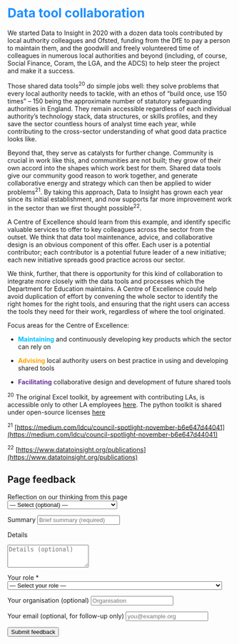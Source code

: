 # <span style="color:dodgerblue">Data tool collaboration</span>

We started Data to Insight in 2020 with a dozen data tools contributed by local authority colleagues and Ofsted, funding from the DfE to pay a person to maintain them, and the goodwill and freely volunteered time of colleagues in numerous local authorities and beyond (including, of course, Social Finance, Coram, the LGA, and the ADCS) to help steer the project and make it a success.

Those shared data tools<sup>20</sup> do simple jobs well: they solve problems that every local authority needs to tackle, with an ethos of “build once, use 150 times” – 150 being the approximate number of statutory safeguarding authorities in England. They remain accessible regardless of each individual authority’s technology stack, data structures, or skills profiles, and they save the sector countless hours of analyst time each year, while contributing to the cross-sector understanding of what good data practice looks like.

Beyond that, they serve as catalysts for further change. Community is crucial in work like this, and communities are not built; they grow of their own accord into the shapes which work best for them. Shared data tools give our community good reason to work together, and generate collaborative energy and strategy which can then be applied to wider problems<sup>21</sup>. By taking this approach, Data to Insight has grown each year since its initial establishment, and now supports far more improvement work in the sector than we first thought possible<sup>22</sup>.

A Centre of Excellence should learn from this example, and identify specific valuable services to offer to key colleagues across the sector from the outset. We think that data tool maintenance, advice, and collaborative design is an obvious component of this offer. Each user is a potential contributor; each contributor is a potential future leader of a new initiative; each new initiative spreads good practice across our sector.

We think, further, that there is opportunity for this kind of collaboration to integrate more closely with the data tools and processes which the Department for Education maintains. A Centre of Excellence could help avoid duplication of effort by convening the whole sector to identify the right homes for the right tools, and ensuring that the right users can access the tools they need for their work, regardless of where the tool originated.

Focus areas for the Centre of Excellence:

-  <span style="color:deepskyblue">**Maintaining**</span> and continuously developing key products which the sector can rely on

-  <span style="color:orange">**Advising**</span> local authority users on best practice in using and developing shared tools

-  <span style="color:rebeccapurple">**Facilitating**</span> collaborative design and development of future shared tools


<!-- footnotes -->

<sup>20</sup> The original Excel toolkit, by agreement with contributing LAs, is accessible only to other LA employees [here](https://www.datatoinsight.org/tools). The python toolkit is shared under open-source licenses [here](https://github.com/data-to-insight)

<sup>21</sup> [https://medium.com/ldcu/council-spotlight-november-b6e647d44041](https://medium.com/ldcu/council-spotlight-november-b6e647d44041)

<sup>22</sup> [https://www.datatoinsight.org/publications](https://www.datatoinsight.org/publications)

<!-- feedback form -->

<div class="feedback-section feedback-compact" id="sheets">
  <h2>Page feedback</h2>
<form id="gs-form">
  <input type="hidden" name="page" id="gs-page">
  <input type="text" name="hp_field" id="hp_field" style="display:none" tabindex="-1" autocomplete="off">

  <label for="mf-nature">Reflection on our thinking from this page</label>
  <select id="mf-nature" name="nature">
    <option value="">— Select (optional) —</option>
    <option>I’m enthusiastic about this</option>
    <option>I’m unsure about this</option>
    <option>I disagree with this</option>
    <option>I have a general reflection on this</option>
    <option>I’ve identified a specific issue with this</option>
    <option>Other</option>
  </select>

  <label for="gs-summary" class="sr-only">Summary</label>
  <input type="text" id="gs-summary" name="summary" required minlength="5" placeholder="Brief summary (required)">

  <label for="gs-details" class="sr-only">Details</label>
  <textarea id="gs-details" name="details" rows="3" placeholder="Details (optional)"></textarea>

  <label for="mf-role">Your role <span class="req">*</span></label>
  <select id="mf-role" name="role" required>
    <option value="">— Select your role —</option>
      <option>Local authority data professional</option>
      <option>Local authority digital professional</option>
      <option>Local authority children’s social care professional</option>
      <option>Local authority leadership</option>
      <option>Central government data professional</option>
      <option>Central government digital professional</option>
      <option>Central government social care professional</option>
      <option>Central government leadership</option>
      <option>Other public sector professional role</option>
      <option>Data and digital supplier/partner</option>
      <option>Data and digital consultant</option>
      <option>Other private sector professional role</option>
      <option>Person (with current or previous social care involvement as a service user)</option>
      <option>Person (without current or previous social care involvement as a service user)</option>
  </select>

  <label for="mf-org">Your organisation (optional)</label>
  <input type="text" id="mf-org" name="org" placeholder="Organisation">

  <label for="mf-email">Your email (optional, for follow-up only)</label>
  <input type="email" id="mf-email" name="email" placeholder="you@example.org">

  <div class="feedback-actions">
    <button type="submit" class="md-button">Submit feedback</button>
  </div>

  <div class="feedback-success" id="gs-ok" hidden>Thanks — feedback received</div>
  <div class="feedback-error" id="gs-err" hidden>Sorry — something went wrong</div>
</form>

</div>
